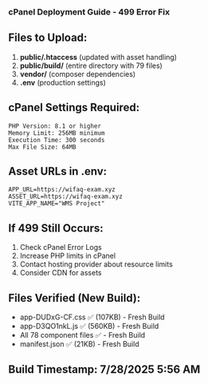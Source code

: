 ### cPanel Deployment Guide - 499 Error Fix

## Files to Upload:
1. **public/.htaccess** (updated with asset handling)
2. **public/build/** (entire directory with 79 files)
3. **vendor/** (composer dependencies)
4. **.env** (production settings)

## cPanel Settings Required:
```
PHP Version: 8.1 or higher
Memory Limit: 256MB minimum
Execution Time: 300 seconds
Max File Size: 64MB
```

## Asset URLs in .env:
```
APP_URL=https://wifaq-exam.xyz
ASSET_URL=https://wifaq-exam.xyz
VITE_APP_NAME="WMS Project"
```

## If 499 Still Occurs:
1. Check cPanel Error Logs
2. Increase PHP limits in cPanel
3. Contact hosting provider about resource limits
4. Consider CDN for assets

## Files Verified (New Build):
- app-DUDxG-CF.css ✅ (107KB) - Fresh Build
- app-D3QO1nkL.js ✅ (560KB) - Fresh Build
- All 78 component files ✅ - Fresh Build
- manifest.json ✅ (21KB) - Fresh Build

## Build Timestamp: 7/28/2025 5:56 AM

